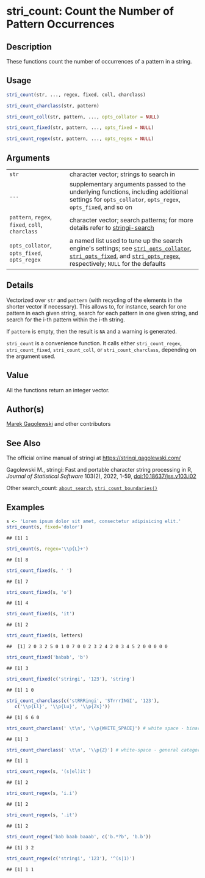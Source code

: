# stri_count: Count the Number of Pattern Occurrences

## Description

These functions count the number of occurrences of a pattern in a string.

## Usage

``` r
stri_count(str, ..., regex, fixed, coll, charclass)

stri_count_charclass(str, pattern)

stri_count_coll(str, pattern, ..., opts_collator = NULL)

stri_count_fixed(str, pattern, ..., opts_fixed = NULL)

stri_count_regex(str, pattern, ..., opts_regex = NULL)
```

## Arguments

|                                                  |                                                                                                                                                                                                                                            |
|--------------------------------------------------|--------------------------------------------------------------------------------------------------------------------------------------------------------------------------------------------------------------------------------------------|
| `str`                                            | character vector; strings to search in                                                                                                                                                                                                     |
| `...`                                            | supplementary arguments passed to the underlying functions, including additional settings for `opts_collator`, `opts_regex`, `opts_fixed`, and so on                                                                                       |
| `pattern`, `regex`, `fixed`, `coll`, `charclass` | character vector; search patterns; for more details refer to [stringi-search](about_search.md)                                                                                                                                             |
| `opts_collator`, `opts_fixed`, `opts_regex`      | a named list used to tune up the search engine\'s settings; see [`stri_opts_collator`](stri_opts_collator.md), [`stri_opts_fixed`](stri_opts_fixed.md), and [`stri_opts_regex`](stri_opts_regex.md), respectively; `NULL` for the defaults |

## Details

Vectorized over `str` and `pattern` (with recycling of the elements in the shorter vector if necessary). This allows to, for instance, search for one pattern in each given string, search for each pattern in one given string, and search for the i-th pattern within the i-th string.

If `pattern` is empty, then the result is `NA` and a warning is generated.

`stri_count` is a convenience function. It calls either `stri_count_regex`, `stri_count_fixed`, `stri_count_coll`, or `stri_count_charclass`, depending on the argument used.

## Value

All the functions return an integer vector.

## Author(s)

[Marek Gagolewski](https://www.gagolewski.com/) and other contributors

## See Also

The official online manual of <span class="pkg">stringi</span> at <https://stringi.gagolewski.com/>

Gagolewski M., <span class="pkg">stringi</span>: Fast and portable character string processing in R, *Journal of Statistical Software* 103(2), 2022, 1-59, [doi:10.18637/jss.v103.i02](https://doi.org/10.18637/jss.v103.i02)

Other search_count: [`about_search`](about_search.md), [`stri_count_boundaries()`](stri_count_boundaries.md)

## Examples




```r
s <- 'Lorem ipsum dolor sit amet, consectetur adipisicing elit.'
stri_count(s, fixed='dolor')
```

```
## [1] 1
```

```r
stri_count(s, regex='\\p{L}+')
```

```
## [1] 8
```

```r
stri_count_fixed(s, ' ')
```

```
## [1] 7
```

```r
stri_count_fixed(s, 'o')
```

```
## [1] 4
```

```r
stri_count_fixed(s, 'it')
```

```
## [1] 2
```

```r
stri_count_fixed(s, letters)
```

```
##  [1] 2 0 3 2 5 0 1 0 7 0 0 2 3 2 4 2 0 3 4 5 2 0 0 0 0 0
```

```r
stri_count_fixed('babab', 'b')
```

```
## [1] 3
```

```r
stri_count_fixed(c('stringi', '123'), 'string')
```

```
## [1] 1 0
```

```r
stri_count_charclass(c('stRRRingi', 'STrrrINGI', '123'),
   c('\\p{Ll}', '\\p{Lu}', '\\p{Zs}'))
```

```
## [1] 6 6 0
```

```r
stri_count_charclass(' \t\n', '\\p{WHITE_SPACE}') # white space - binary property
```

```
## [1] 3
```

```r
stri_count_charclass(' \t\n', '\\p{Z}') # white-space - general category (note the difference)
```

```
## [1] 1
```

```r
stri_count_regex(s, '(s|el)it')
```

```
## [1] 2
```

```r
stri_count_regex(s, 'i.i')
```

```
## [1] 2
```

```r
stri_count_regex(s, '.it')
```

```
## [1] 2
```

```r
stri_count_regex('bab baab baaab', c('b.*?b', 'b.b'))
```

```
## [1] 3 2
```

```r
stri_count_regex(c('stringi', '123'), '^(s|1)')
```

```
## [1] 1 1
```
